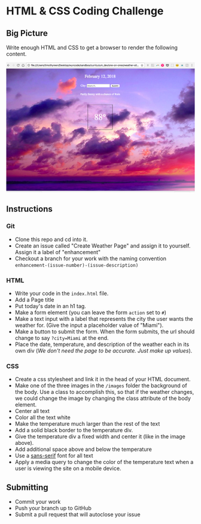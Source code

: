 # HTML & CSS Coding Challenge

## Big Picture

Write enough HTML and CSS to get a browser to render the following content.

![weather-app-screenshot](./sample.jpg)

## Instructions

### Git

* Clone this repo and cd into it.
* Create an issue called "Create Weather Page" and assign it to yourself.  Assign it a label of "enhancement"
* Checkout a branch for your work with the naming convention `enhancement-(issue-number)-(issue-description)`

### HTML

* Write your code in the `index.html` file.
* Add a Page title
* Put today's date in an h1 tag.
* Make a form element (you can leave the form `action` set to `#`)
* Make a text input with a label that represents the city the user wants the weather for.   (Give the input a placeholder value of "Miami").
* Make a button to submit the form.  When the form submits, the url should change to say `?city=Miami` at the end.
* Place the date, temperature, and description of the weather each in its own div (_We don't need the page to be accurate. Just make up values_).

### CSS

* Create a css stylesheet and link it in the head of your HTML document.
* Make one of the three images in the `/images` folder the background of the body.  Use a class to accomplish this, so that if the weather changes, we could change the image by changing the class attribute of the body element.
* Center all text
* Color all the text white
* Make the temperature much larger than the rest of the text
* Add a solid black border to the temperature div.
* Give the temperature div a fixed width and center it (like in the image above).
* Add additional space above and below the temperature
* Use a [sans-serif](https://en.wikipedia.org/wiki/Sans-serif) font for all text
* Apply a media query to change the color of the temperature text when a user is viewing the site on a mobile device.

## Submitting

* Commit your work
* Push your branch up to GitHub
* Submit a pull request that will autoclose your issue
